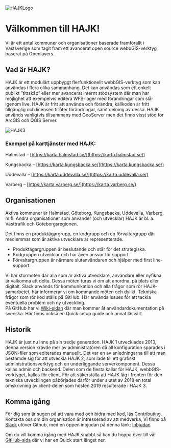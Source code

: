 ![HAJKLogo](https://raw.githubusercontent.com/hajkmap/Hajk/master/design/logo_small.png)
# Välkommen till HAJK!

Vi är ett antal kommuner och organisationer baserade framförallt i Västsverige som tagit fram ett avancerat open source webbGIS-verktyg baserat på Openlayers. 

## Vad är HAJK? 
HAJK är ett modulärt uppbyggt flerfunktionellt webbGIS-verktyg som kan användas i flera olika sammanhang. Det kan användas som ett enkelt publikt ”tittskåp” eller mer avancerat internt stödsystem där man har möjlighet att exempelvis editera WFS-lager med förändringar som slår igenom live. 
HAJK är fritt att använda och förändra, källkoden är fritt tillgänglig och licensen tillåter förändringar, samt delning av dessa. HAJK används vanligtvis tillsammans med GeoServer men det finns visst stöd för ArcGIS och QGIS Server. 

![HAJK3](https://user-images.githubusercontent.com/110222/96265856-42960000-0fc6-11eb-805e-9e41ec5d77f9.png)

### Exempel på karttjänster med HAJK: 
Halmstad – [https://karta.halmstad.se/](https://karta.halmstad.se/)

Kungsbacka – [https://karta.kungsbacka.se/](https://karta.kungsbacka.se/)

Uddevalla – [https://karta.uddevalla.se/](https://karta.uddevalla.se/)

Varberg – [https://karta.varberg.se/](https://karta.varberg.se/)


## Organisationen
Aktiva kommuner är Halmstad, Göteborg, Kungsbacka, Uddevalla, Varberg, m.fl. Andra organisationer som använder (och utvecklar) HAJK är bl. a. Västtrafik och Göteborgsregionen. 

Det finns en produktägargrupp, en kodgrupp och en förvaltargrupp där medlemmar som är aktiva utvecklare är representerade. 
* Produktägargruppen är beslutande och står för det strategiska.
* Kodgruppen utvecklar och har även ansvar för support.
* Förvaltargruppen är närmare slutanvändaren och hjälper med first line-support. 

Vi har stormöten där alla som är aktiva utvecklare, användare eller nyfikna är välkomna att delta. Dessa möten turas vi om att anordna, på plats eller digitalt. Slack används för kommunikation och alla frågor som rör HAJK-samarbetet, här informerar vi om kommande möten och dylikt. Tekniska frågor som rör kod ställs på GitHub. Här används Issues för att tackla eventuella problem och ny utveckling.  
På GitHub har vi [Wiki-sidan](https://github.com/hajkmap/Hajk/wiki) där man kommer åt användardokumentation på svenska. Här finns också en Quick setup guide och annat läsvärt. 

## Historik
HAJK är just nu inne på sin tredje generation. HAJK 1 utvecklades 2013, denna version krävde mer av administratören då all konfiguration sparades i JSON-filer som editerades manuellt. 
Det var en av anledningarna till att man bestämde sig för att utveckla HAJK 2, som lade till ett grafiskt administrationsverktyg och en underliggande serverkomponent. Dessa kallas admin och backend. Delen som de flesta kallar för HAJK, webbGIS-verktyget, kallas för client. 
För att säkerställa att HAJK låg i fronten för den tekniska utvecklingen påbörjades därför under slutet av 2018 en total omskrivning av client-delen som hösten 2019 resulterade i HAJK 3. 

## Komma igång
För dig som är sugen på att vara med och bidra med kod, läs [Contributing](https://github.com/hajkmap/Hajk/blob/master/CONTRIBUTING.md). 
Kontakta oss om din organisation är intresserad av att medverka,
Vi finns på [Slack](https://hajk.slack.com/) utöver Github, med en öppen inbjudan på denna länk: 
[Inbjudan](https://Inbjudan.slack.com)

Om du vill komma igång med HAJK snabbt så kan du hoppa över till vår [GitHub-sida](https://github.com/hajkmap/Hajk/) där vi har en Quick start längst ner.
